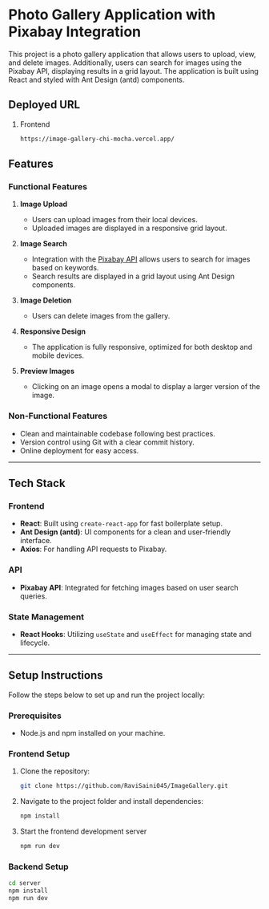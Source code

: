 # Photo Gallery Application with Pixabay Integration

This project is a photo gallery application that allows users to upload, view, and delete images. Additionally, users can search for images using the Pixabay API, displaying results in a grid layout. The application is built using React and styled with Ant Design (antd) components.

## Deployed URL 
1. Frontend
     ```bash
     https://image-gallery-chi-mocha.vercel.app/
     
## Features

### Functional Features
1. **Image Upload**  
   - Users can upload images from their local devices.
   - Uploaded images are displayed in a responsive grid layout.

2. **Image Search**  
   - Integration with the [Pixabay API](https://pixabay.com/api/docs/) allows users to search for images based on keywords.
   - Search results are displayed in a grid layout using Ant Design components.

3. **Image Deletion**  
   - Users can delete images from the gallery.

4. **Responsive Design**  
   - The application is fully responsive, optimized for both desktop and mobile devices.

5. **Preview Images**  
   - Clicking on an image opens a modal to display a larger version of the image.

### Non-Functional Features
- Clean and maintainable codebase following best practices.
- Version control using Git with a clear commit history.
- Online deployment for easy access.

---

## Tech Stack

### Frontend
- **React**: Built using `create-react-app` for fast boilerplate setup.
- **Ant Design (antd)**: UI components for a clean and user-friendly interface.
- **Axios**: For handling API requests to Pixabay.

### API
- **Pixabay API**: Integrated for fetching images based on user search queries.

### State Management
- **React Hooks**: Utilizing `useState` and `useEffect` for managing state and lifecycle.

---

## Setup Instructions

Follow the steps below to set up and run the project locally:

### Prerequisites
- Node.js and npm installed on your machine.

### Frontend Setup
1. Clone the repository:
   ```bash
   git clone https://github.com/RaviSaini045/ImageGallery.git
2. Navigate to the project folder and install dependencies:
   ```bash
   npm install
3. Start the frontend development server
   ```bash
   npm run dev
### Backend Setup
   ```bash
   cd server
   npm install
   npm run dev
